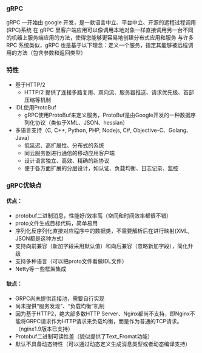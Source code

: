 ### gRPC
gRPC 一开始由 google 开发，是一款语言中立、平台中立、开源的远程过程调用(RPC)系统
在 gRPC 里客户端应用可以像调用本地对象一样直接调用另一台不同的机器上服务端应用的方法，使得您能够更容易地创建分布式应用和服务
与许多 RPC 系统类似，gRPC 也是基于以下理念：定义一个服务，指定其能够被远程调用的方法（包含参数和返回类型）

### 特性
- 基于HTTP/2
  - HTTP/2 提供了连接多路复用、双向流、服务器推送、请求优先级、首部压缩等机制
- IDL使用ProtoBuf
  - gRPC使用ProtoBuf来定义服务，ProtoBuf是由Google开发的一种数据序列化协议（类似于XML、JSON、hessian）
- 多语言支持（C, C++, Python, PHP, Nodejs, C#, Objective-C、Golang、Java） 
  - 低延迟、高扩展性、分布式的系统 
  - 同云服务器进行通信的移动应用客户端 
  - 设计语言独立、高效、精确的新协议 
  - 便于各方面扩展的分层设计，如认证、负载均衡、日志记录、监控

### gRPC优缺点
#### 优点：
- protobuf二进制消息，性能好/效率高（空间和时间效率都很不错） 
- proto文件生成目标代码，简单易用 
- 序列化反序列化直接对应程序中的数据类，不需要解析后在进行映射(XML, JSON都是这种方式) 
- 支持向前兼容（新加字段采用默认值）和向后兼容（忽略新加字段），简化升级 
- 支持多种语言（可以把proto文件看做IDL文件） 
- Netty等一些框架集成

#### 缺点：
- GRPC尚未提供连接池，需要自行实现 
- 尚未提供“服务发现”、“负载均衡”机制 
- 因为基于HTTP2，绝大部多数HTTP Server、Nginx都尚不支持，即Nginx不能将GRPC请求作为HTTP请求来负载均衡，而是作为普通的TCP请求。（nginx1.9版本已支持） 
- Protobuf二进制可读性差（貌似提供了Text_Fromat功能） 
- 默认不具备动态特性（可以通过动态定义生成消息类型或者动态编译支持）

